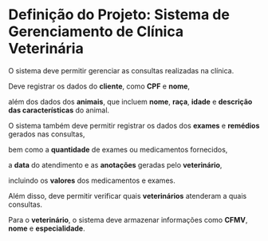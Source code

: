 # Definição do Projeto: Sistema de Gerenciamento de Clínica Veterinária

O sistema deve permitir gerenciar as consultas realizadas na clínica. 

Deve registrar os dados do **cliente**, como __CPF__ e __nome__, 

além dos dados dos **animais**, que incluem __nome__, __raça__, __idade__ e __descrição das características__ do animal.

O sistema também deve permitir registrar os dados dos **exames** e **remédios** gerados nas consultas, 

bem como a __quantidade__ de exames ou medicamentos fornecidos, 

a __data__ do atendimento e as __anotações__ geradas pelo **veterinário**, 

incluindo os __valores__ dos medicamentos e exames.

Além disso, deve permitir verificar quais **veterinários** atenderam a quais consultas. 

Para o **veterinário**, o sistema deve armazenar informações como __CFMV__, __nome__ e __especialidade__.